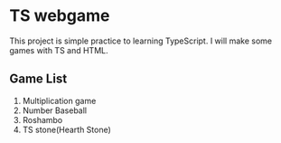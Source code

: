 # TS webgame

This project is simple practice to learning TypeScript.
I will make some games with TS and HTML.

## Game List

1. Multiplication game
2. Number Baseball
3. Roshambo
4. TS stone(Hearth Stone)
